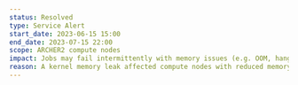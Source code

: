```yaml
---
status: Resolved
type: Service Alert
start_date: 2023-06-15 15:00
end_date: 2023-07-15 22:00
scope: ARCHER2 compute nodes
impact: Jobs may fail intermittently with memory issues (e.g. OOM, hanging with no output, segfault)
reason: A kernel memory leak affected compute nodes with reduced memory being available on nodes over time. HPE have issued a patched kernel for the issue which has been tested by the CSE team and has demonstrated clear improvements in the memory usage. The patch has been applied to all compute nodes.
---
```

